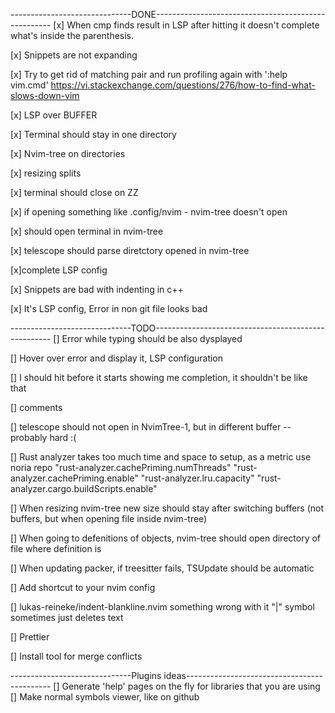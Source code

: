 ------------------------------DONE----------------------------------------------------
[x] When cmp finds result in LSP after hitting <CR> it doesn't complete what's inside the parenthesis.

[x] Snippets are not expanding

[x] Try to get rid of matching pair and run profiling again with ':help vim.cmd' 
   https://vi.stackexchange.com/questions/276/how-to-find-what-slows-down-vim

[x] LSP over BUFFER

[x] Terminal should stay in one directory

[x] Nvim-tree on directories

[x] resizing splits

[x] terminal should close on ZZ

[x] if opening something like .config/nvim - nvim-tree doesn't open

[x] <C-t> should open terminal in nvim-tree

[x] telescope should parse diretctory opened in nvim-tree

[x]complete LSP config

[x] Snippets are bad with indenting in c++

[x] It's LSP config, Error in non git file looks bad

------------------------------TODO----------------------------------------------------
[] Error while typing should be also dysplayed

[] Hover over error and display it, LSP configuration

[] I should hit <TAB> before it starts showing me completion, it shouldn't be like that

[] comments

[] telescope should not open in NvimTree-1, but in different buffer -- probably hard :(

[] Rust analyzer takes too much time and space to setup, as a metric use noria repo
    "rust-analyzer.cachePriming.numThreads"
    "rust-analyzer.cachePriming.enable"
    "rust-analyzer.lru.capacity"
    "rust-analyzer.cargo.buildScripts.enable"

[] When resizing nvim-tree new size should stay after switching buffers (not buffers, but when opening file inside nvim-tree)

[] When going to defenitions of objects, nvim-tree should open directory of file where definition is

[] When updating packer, if treesitter fails, TSUpdate <language> should be automatic

[] Add shortcut to your nvim config

[] lukas-reineke/indent-blankline.nvim something wrong with it "|" symbol sometimes just deletes text

[] Prettier

[] Install tool for merge conflicts

------------------------------Plugins ideas--------------------------------------------
[] Generate 'help' pages on the fly for libraries that you are using
[] Make normal symbols viewer, like on github
